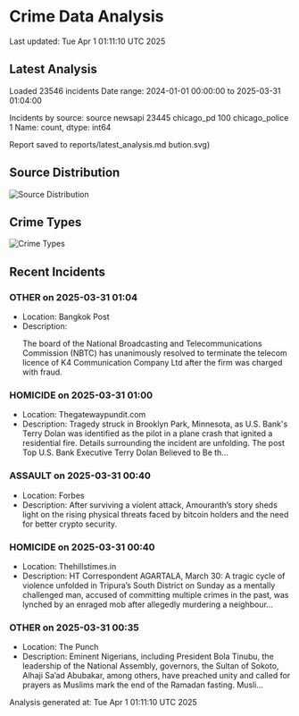 # Crime Data Analysis
Last updated: Tue Apr  1 01:11:10 UTC 2025

## Latest Analysis

Loaded 23546 incidents
Date range: 2024-01-01 00:00:00 to 2025-03-31 01:04:00

Incidents by source:
source
newsapi           23445
chicago_pd          100
chicago_police        1
Name: count, dtype: int64

Report saved to reports/latest_analysis.md
bution.svg)

## Source Distribution
![Source Distribution](images/source_distribution.svg)

## Crime Types
![Crime Types](images/crime_types.svg)

## Recent Incidents

### OTHER on 2025-03-31 01:04
- Location: Bangkok Post
- Description: <p>The board of the National Broadcasting and Telecommunications Commission (NBTC) has unanimously resolved to terminate the telecom licence of K4 Communication Company Ltd after the firm was charged with fraud.</p>


### HOMICIDE on 2025-03-31 01:00
- Location: Thegatewaypundit.com
- Description: Tragedy struck in Brooklyn Park, Minnesota, as U.S. Bank's Terry Dolan was identified as the pilot in a plane crash that ignited a residential fire. Details surrounding the incident are unfolding.
The post Top U.S. Bank Executive Terry Dolan Believed to Be th…


### ASSAULT on 2025-03-31 00:40
- Location: Forbes
- Description: After surviving a violent attack, Amouranth’s story sheds light on the rising physical threats faced by bitcoin holders and the need for better crypto security.


### HOMICIDE on 2025-03-31 00:40
- Location: Thehillstimes.in
- Description: HT Correspondent AGARTALA, March 30: A tragic cycle of violence unfolded in Tripura’s South District on Sunday as a mentally challenged man, accused of committing multiple crimes in the past, was lynched by an enraged mob after allegedly murdering a neighbour…


### OTHER on 2025-03-31 00:35
- Location: The Punch
- Description: Eminent Nigerians, including President Bola Tinubu, the leadership of the National Assembly, governors, the Sultan of Sokoto, Alhaji Sa’ad Abubakar, among others, have preached unity and called for prayers as Muslims mark the end of the Ramadan fasting. Musli…

Analysis generated at: Tue Apr  1 01:11:10 UTC 2025
